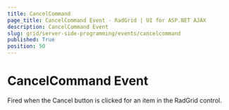 ```yaml
---
title: CancelCommand
page_title: CancelCommand Event - RadGrid | UI for ASP.NET AJAX
description: CancelCommand Event
slug: grid/server-side-programming/events/cancelcommand
published: True
position: 50
---
```


# CancelCommand Event

Fired when the Cancel button is clicked for an item in the RadGrid control.


